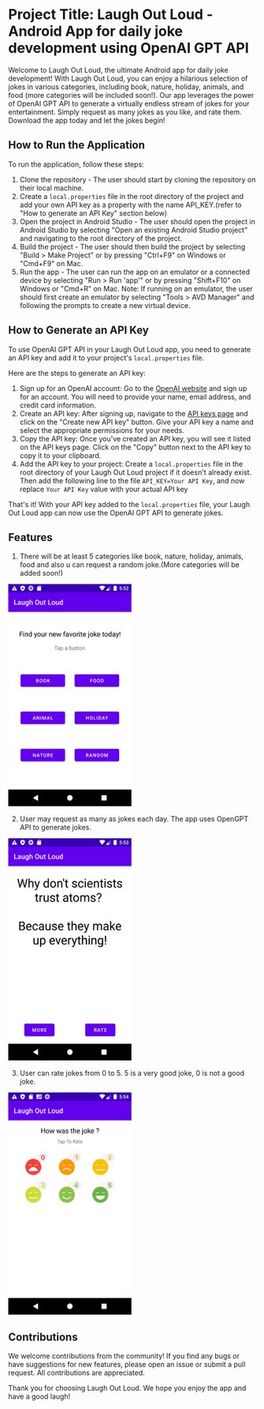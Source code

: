 # Project Title: Laugh Out Loud - Android App for daily joke development using OpenAI GPT API

Welcome to Laugh Out Loud, the ultimate Android app for daily joke development! With Laugh Out Loud, you can enjoy a hilarious selection of jokes in various categories, including book, nature, holiday, animals, and food (more categories will be included soon!). 
Our app leverages the power of OpenAI GPT API to generate a virtually endless stream of jokes for your entertainment. 
Simply request as many jokes as you like, and rate them.
Download the app today and let the jokes begin!

## How to Run the Application

To run the application, follow these steps:

1. Clone the repository - The user should start by cloning the repository on their local machine.
2. Create a `local.properties` file in the root directory of the project and add your own API key as a property with the name API_KEY.(refer to "How to generate an API Key" section below)
3. Open the project in Android Studio - The user should open the project in Android Studio by selecting "Open an existing Android Studio project" and navigating to the root directory of the project.
4. Build the project - The user should then build the project by selecting "Build > Make Project" or by pressing "Ctrl+F9" on Windows or "Cmd+F9" on Mac.
5. Run the app - The user can run the app on an emulator or a connected device by selecting "Run > Run 'app'" or by pressing "Shift+F10" on Windows or "Cmd+R" on Mac.
Note: If running on an emulator, the user should first create an emulator by selecting "Tools > AVD Manager" and following the prompts to create a new virtual device.

## How to Generate an API Key 

To use OpenAI GPT API in your Laugh Out Loud app, you need to generate an API key and add it to your project's `local.properties` file. 

Here are the steps to generate an API key:

1. Sign up for an OpenAI account: Go to the [OpenAI website](https://beta.openai.com/signup/) and sign up for an account. You will need to provide your name, email address, and credit card information.
2. Create an API key: After signing up, navigate to the [API keys page](https://beta.openai.com/api-keys/) and click on the "Create new API key" button. Give your API key a name and select the appropriate permissions for your needs.
3. Copy the API key: Once you've created an API key, you will see it listed on the API keys page. Click on the "Copy" button next to the API key to copy it to your clipboard.
4. Add the API key to your project: Create a `local.properties` file in the root directory of your Laugh Out Loud project if it doesn't already exist. Then add the following line to the file `API_KEY=Your API Key`, and now replace `Your API Key` value with your actual API key


That's it! With your API key added to the `local.properties` file, your Laugh Out Loud app can now use the OpenAI GPT API to generate jokes.

## Features

1. There will be at least 5 categories like book, nature, holiday, animals, food and also u can request a random joke.(More categories will be added soon!)

<img src="screenshots/Screenshot_buttonFrag.png" alt="Alt Text" style="width:250px;height:450px;">

2. User may request as many as jokes each day. The app uses OpenGPT API to generate jokes. 

<img src="screenshots/Screenshot_jokeFrag.png" alt="Alt Text" style="width:250px;height:450px;"> 

3. User can rate jokes from 0 to 5. 5 is a very good joke, 0 is not a good joke.
   
<img src="screenshots/Screenshot_rateFrag.png" alt="Alt Text" style="width:250px;height:450px;">


## Contributions

We welcome contributions from the community! If you find any bugs or have suggestions for new features, please open an issue or submit a pull request. All contributions are appreciated.

Thank you for choosing Laugh Out Loud. We hope you enjoy the app and have a good laugh!


